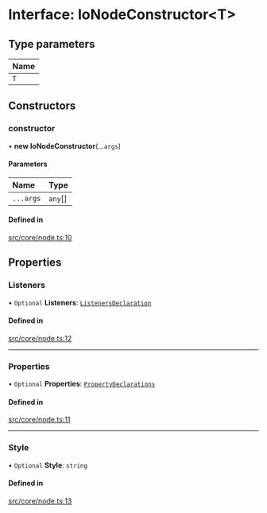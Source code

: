 # Interface: IoNodeConstructor<T\>

## Type parameters

| Name |
| :------ |
| `T` |

## Constructors

### constructor

• **new IoNodeConstructor**(...`args`)

#### Parameters

| Name | Type |
| :------ | :------ |
| `...args` | `any`[] |

#### Defined in

[src/core/node.ts:10](https://github.com/io-gui/iogui/blob/tsc/src/core/node.ts#L10)

## Properties

### Listeners

• `Optional` **Listeners**: [`ListenersDeclaration`](../README.md#listenersdeclaration)

#### Defined in

[src/core/node.ts:12](https://github.com/io-gui/iogui/blob/tsc/src/core/node.ts#L12)

___

### Properties

• `Optional` **Properties**: [`PropertyDeclarations`](../README.md#propertydeclarations)

#### Defined in

[src/core/node.ts:11](https://github.com/io-gui/iogui/blob/tsc/src/core/node.ts#L11)

___

### Style

• `Optional` **Style**: `string`

#### Defined in

[src/core/node.ts:13](https://github.com/io-gui/iogui/blob/tsc/src/core/node.ts#L13)
